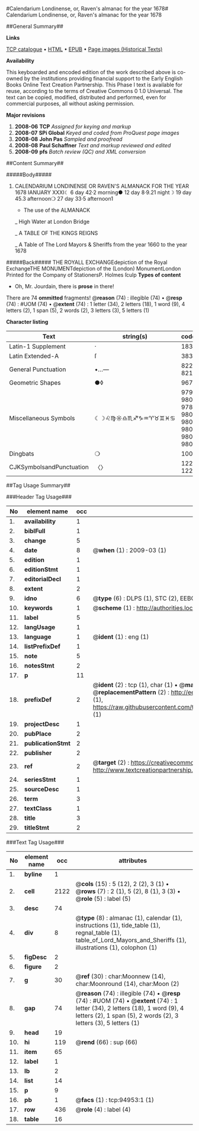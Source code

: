 #Calendarium Londinense, or, Raven's almanac for the year 1678#
Calendarium Londinense, or, Raven's almanac for the year 1678

##General Summary##

**Links**

[TCP catalogue](http://www.ota.ox.ac.uk/tcp/)  • 
[HTML](http://tei.it.ox.ac.uk/tcp/Texts-HTML/free/A23/A23962.html)  • 
[EPUB](http://tei.it.ox.ac.uk/tcp/Texts-EPUB/free/A23/A23962.epub) • 
[Page images (Historical Texts)](https://data.historicaltexts.jisc.ac.uk/view?pubId=eebo-12881780e&pageId=eebo-12881780e-94953-1)

**Availability**

This keyboarded and encoded edition of the
	       work described above is co-owned by the institutions
	       providing financial support to the Early English Books
	       Online Text Creation Partnership. This Phase I text is
	       available for reuse, according to the terms of Creative
	       Commons 0 1.0 Universal. The text can be copied,
	       modified, distributed and performed, even for
	       commercial purposes, all without asking permission.

**Major revisions**

1. __2008-06__ __TCP__ *Assigned for keying and markup*
1. __2008-07__ __SPi Global__ *Keyed and coded from ProQuest page images*
1. __2008-08__ __John Pas__ *Sampled and proofread*
1. __2008-08__ __Paul Schaffner__ *Text and markup reviewed and edited*
1. __2008-09__ __pfs__ *Batch review (QC) and XML conversion*

##Content Summary##

#####Body#####

1. CALENDARIUM LONDINENSE OR RAVEN'S ALMANACK FOR THE YEAR 1678
IANUARY XXXI☾ 6 day 42·2 morning● 12 day 8·9.21 night☽ 19 day 45.3 afternoon❍ 27 day 33·5 afternoon1
      * The use of the ALMANACK

    _ High Water at London Bridge

    _ A TABLE OF THE KINGS REIGNS

    _ A Table of The Lord Mayors & Sheriffs from the year 1660 to the year 1678

#####Back#####
THE ROYALL EXCHANGEdepiction of the Royal ExchangeTHE MONUMENTdepiction of the (London) MonumentLondon Printed for the Company of StationersP. Holmes ſculp
**Types of content**

  * Oh, Mr. Jourdain, there is **prose** in there!

There are 74 **ommitted** fragments! 
 @__reason__ (74) : illegible (74)  •  @__resp__ (74) : #UOM (74)  •  @__extent__ (74) : 1 letter (34), 2 letters (18), 1 word (9), 4 letters (2), 1 span (5), 2 words (2), 3 letters (3), 5 letters (1)

**Character listing**


|Text|string(s)|codepoint(s)|
|---|---|---|
|Latin-1 Supplement|· |183 160|
|Latin Extended-A|ſ|383|
|General Punctuation|•…—|8226 8230 8212|
|Geometric Shapes|●◊|9679 9674|
|Miscellaneous Symbols|☾☽♌♍☼♎♏♐♑♒♈♉♊♓♋|9790 9789 9804 9805 9788 9806 9807 9808 9809 9810 9800 9801 9802 9811 9803|
|Dingbats|❍|10061|
|CJKSymbolsandPunctuation|〈〉|12296 12297|

##Tag Usage Summary##

###Header Tag Usage###

|No|element name|occ|attributes|
|---|---|---|---|
|1.|__availability__|1||
|2.|__biblFull__|1||
|3.|__change__|5||
|4.|__date__|8| @__when__ (1) : 2009-03 (1)|
|5.|__edition__|1||
|6.|__editionStmt__|1||
|7.|__editorialDecl__|1||
|8.|__extent__|2||
|9.|__idno__|6| @__type__ (6) : DLPS (1), STC (2), EEBO-CITATION (1), OCLC (1), VID (1)|
|10.|__keywords__|1| @__scheme__ (1) : http://authorities.loc.gov/ (1)|
|11.|__label__|5||
|12.|__langUsage__|1||
|13.|__language__|1| @__ident__ (1) : eng (1)|
|14.|__listPrefixDef__|1||
|15.|__note__|5||
|16.|__notesStmt__|2||
|17.|__p__|11||
|18.|__prefixDef__|2| @__ident__ (2) : tcp (1), char (1)  •  @__matchPattern__ (2) : ([0-9\-]+):([0-9IVX]+) (1), (.+) (1)  •  @__replacementPattern__ (2) : http://eebo.chadwyck.com/downloadtiff?vid=$1&page=$2 (1), https://raw.githubusercontent.com/textcreationpartnership/Texts/master/tcpchars.xml#$1 (1)|
|19.|__projectDesc__|1||
|20.|__pubPlace__|2||
|21.|__publicationStmt__|2||
|22.|__publisher__|2||
|23.|__ref__|2| @__target__ (2) : https://creativecommons.org/publicdomain/zero/1.0/ (1), http://www.textcreationpartnership.org/docs/. (1)|
|24.|__seriesStmt__|1||
|25.|__sourceDesc__|1||
|26.|__term__|3||
|27.|__textClass__|1||
|28.|__title__|3||
|29.|__titleStmt__|2||


###Text Tag Usage###

|No|element name|occ|attributes|
|---|---|---|---|
|1.|__byline__|1||
|2.|__cell__|2122| @__cols__ (15) : 5 (12), 2 (2), 3 (1)  •  @__rows__ (7) : 2 (1), 5 (2), 8 (1), 3 (3)  •  @__role__ (5) : label (5)|
|3.|__desc__|74||
|4.|__div__|8| @__type__ (8) : almanac (1), calendar (1), instructions (1), tide_table (1), regnal_table (1), table_of_Lord_Mayors_and_Sheriffs (1), illustrations (1), colophon (1)|
|5.|__figDesc__|2||
|6.|__figure__|2||
|7.|__g__|30| @__ref__ (30) : char:Moonnew (14), char:Moonround (14), char:Moon (2)|
|8.|__gap__|74| @__reason__ (74) : illegible (74)  •  @__resp__ (74) : #UOM (74)  •  @__extent__ (74) : 1 letter (34), 2 letters (18), 1 word (9), 4 letters (2), 1 span (5), 2 words (2), 3 letters (3), 5 letters (1)|
|9.|__head__|19||
|10.|__hi__|119| @__rend__ (66) : sup (66)|
|11.|__item__|65||
|12.|__label__|1||
|13.|__lb__|2||
|14.|__list__|14||
|15.|__p__|9||
|16.|__pb__|1| @__facs__ (1) : tcp:94953:1 (1)|
|17.|__row__|436| @__role__ (4) : label (4)|
|18.|__table__|16||
